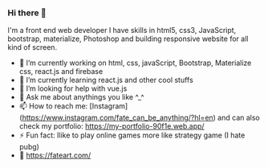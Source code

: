 ### Hi there 👋

I'm a front end web developer I have skills in html5, css3, JavaScript, bootstrap, materialize, Photoshop and building responsive website for all kind of screen.



- 🔭 I’m currently working on html, css, javaScript, Bootstrap, Materialize css, react.js and firebase 
- 🌱 I’m currently learning react.js and other cool stuffs
- 🤔 I’m looking for help with vue.js
- 💬 Ask me about anythings you like ^_^
- 📫 How to reach me: [Instagram] (https://www.instagram.com/fate_can_be_anything/?hl=en) and can also check my portfolio: https://my-portfolio-90f1e.web.app/
- ⚡ Fun fact: Ilike to play online games more like strategy game (I hate pubg)
- 👋 https://fateart.com/

